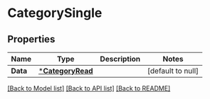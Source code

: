 # CategorySingle

## Properties
Name | Type | Description | Notes
------------ | ------------- | ------------- | -------------
**Data** | [***CategoryRead**](CategoryRead.md) |  | [default to null]

[[Back to Model list]](../README.md#documentation-for-models) [[Back to API list]](../README.md#documentation-for-api-endpoints) [[Back to README]](../README.md)

